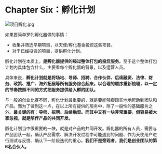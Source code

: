 # Chapter Six：孵化计划

![项目孵化.jpg](http://upload-images.jianshu.io/upload_images/6053-d6018648a5264177.jpg)

如果要简单罗列孵化器做的事情：
- 收集并筛选早期项目，以天使/孵化基金投资这些项目。
- 对于已经投资的项目，提供孵化计划。

孵化计划在本质上，**是孵化器提供的经过整体打包的投后服务**。至于这个整体打包计划内具体包含什么，主要看每个孵化器的背景，以及运营人员。

具体来说，**孵化计划就是将场地、导师、招聘、合作伙伴、后续融资、法律、财务、政策、推广、海外拓展等所有服务综合起来，以合理的顺序重新梳理，以一定的节奏按照不同的方式把服务提供给入孵的团队。**

与一般的创业比赛不同，孵化计划最重要的，就是要能够脚踏实地地帮助到团队和产品。而为了做到这一点，在以上所有提供的服务中，除了一般性的基础服务之外。**最关键的有：导师、招聘、后续融资。而其中又有一块非常重要，但容易被大家忽视，就是陪伴产品的共同开发。**

孵化计划当中很重要的一块，就是对产品的共同开发。孵化器的所有人员，需要与产品团队一起，确认产品需求、解决开发过程中可能遇到的问题、作为天使用户进行测试与反馈、确认下一阶段迭代的重心。**我们不是旁观者，我们是创业团队的第6名合伙人。**
